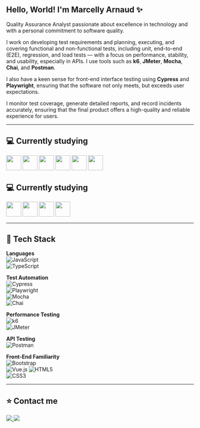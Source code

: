 ## Hello, World! I'm Marcelly Arnaud ✨

Quality Assurance Analyst passionate about excellence in technology and with a personal commitment to software quality.

I work on developing test requirements and planning, executing, and covering functional and non-functional tests, including unit, end-to-end (E2E), regression, and load tests — with a focus on performance, stability, and usability, especially in APIs. I use tools such as **k6**, **JMeter**, **Mocha**, **Chai**, and **Postman**. 

I also have a keen sense for front-end interface testing using **Cypress** and **Playwright**, ensuring that the software not only meets, but exceeds user expectations.

I monitor test coverage, generate detailed reports, and record incidents accurately, ensuring that the final product offers a high-quality and reliable experience for users.

---

## 💻 Currently studying

<p align="left">
  <img src="https://cdn.jsdelivr.net/gh/devicons/devicon/icons/java/java-original.svg" width="40" height="40"/>
  <img src="https://cdn.jsdelivr.net/gh/devicons/devicon/icons/selenium/selenium-original.svg" width="40" height="40"/>
  <img src="https://cdn.jsdelivr.net/gh/devicons/devicon/icons/jenkins/jenkins-original.svg" width="40" height="40"/>
  <img src="https://cdn.jsdelivr.net/gh/devicons/devicon/icons/docker/docker-original.svg" width="40" height="40"/>
  <img src="https://cdn.jsdelivr.net/gh/devicons/devicon/icons/vuejs/vuejs-original.svg" width="40" height="40"/>


  <img src="https://cdn.jsdelivr.net/gh/devicons/devicon/icons/javascript/javascript-original.svg" width="40" height="40"/>

</p>

## 💻 Currently studying

<p align="left">
  <img src="https://cdn.jsdelivr.net/gh/devicons/devicon/icons/java/java-original.svg" width="40" height="40"/>
  <img src="https://cdn.jsdelivr.net/gh/devicons/devicon/icons/selenium/selenium-original.svg" width="40" height="40"/>
  <img src="https://cdn.jsdelivr.net/gh/devicons/devicon/icons/jenkins/jenkins-original.svg" width="40" height="40"/>
  <img src="https://cdn.jsdelivr.net/gh/devicons/devicon/icons/docker/docker-original.svg" width="40" height="40"/>
</p>

---
## 🧰 Tech Stack

**Languages**  
![JavaScript](https://img.shields.io/badge/JavaScript-F7DF1E?style=flat&logo=javascript&logoColor=black)  
![TypeScript](https://img.shields.io/badge/TypeScript-3178C6?style=flat&logo=typescript&logoColor=white)  

**Test Automation**  
![Cypress](https://img.shields.io/badge/Cypress-17202C?style=flat&logo=cypress&logoColor=white)  
![Playwright](https://img.shields.io/badge/Playwright-2EAD33?style=flat&logo=playwright&logoColor=white)  
![Mocha](https://img.shields.io/badge/Mocha-8D6748?style=flat&logo=mocha&logoColor=white)  
![Chai](https://img.shields.io/badge/Chai-A30701?style=flat&logo=chai&logoColor=white)

**Performance Testing**  
![k6](https://img.shields.io/badge/k6-7D64FF?style=flat&logo=k6&logoColor=white)  
![JMeter](https://img.shields.io/badge/Apache_JMeter-D22128?style=flat&logo=apache&logoColor=white)

**API Testing**  
![Postman](https://img.shields.io/badge/Postman-FF6C37?style=flat&logo=postman&logoColor=white)

**Front-End Familiarity**  
![Bootstrap](https://img.shields.io/badge/Bootstrap-7952B3?style=flat&logo=bootstrap&logoColor=white)  
![Vue.js](https://img.shields.io/badge/Vue.js-4FC08D?style=flat&logo=vue.js&logoColor=white)
![HTML5](https://img.shields.io/badge/HTML5-E34F26?style=flat&logo=html5&logoColor=white)  
![CSS3](https://img.shields.io/badge/CSS3-1572B6?style=flat&logo=css3&logoColor=white)

---

## ⭐ Contact me

<p>
  <a href="https://www.linkedin.com/in/marcellyarnaud" target="_blank">
    <img src="https://img.shields.io/badge/-LinkedIn-%230077B5?style=for-the-badge&logo=linkedin&logoColor=white"/>
  </a>
  <a href="https://instagram.com/marcynx" target="_blank">
    <img src="https://img.shields.io/badge/-Instagram-%23E4405F?style=for-the-badge&logo=instagram&logoColor=white"/>
  </a>
</p>
